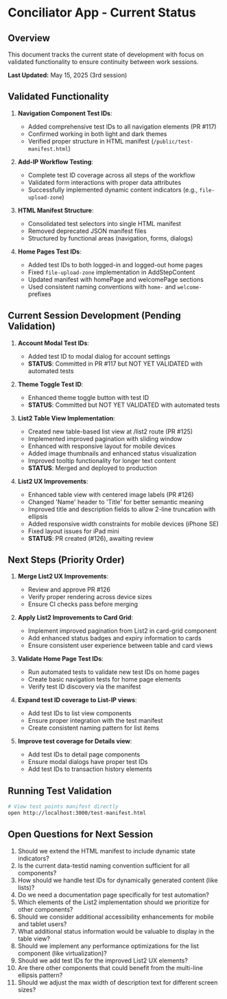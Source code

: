 # Conciliator App - Current Status

## Overview
This document tracks the current state of development with focus on validated functionality to ensure continuity between work sessions.

**Last Updated:** May 15, 2025 (3rd session)

## Validated Functionality
1. **Navigation Component Test IDs**:
   - Added comprehensive test IDs to all navigation elements (PR #117)
   - Confirmed working in both light and dark themes
   - Verified proper structure in HTML manifest (`/public/test-manifest.html`)
   
2. **Add-IP Workflow Testing**:
   - Complete test ID coverage across all steps of the workflow
   - Validated form interactions with proper data attributes
   - Successfully implemented dynamic content indicators (e.g., `file-upload-zone`)

3. **HTML Manifest Structure**:
   - Consolidated test selectors into single HTML manifest
   - Removed deprecated JSON manifest files
   - Structured by functional areas (navigation, forms, dialogs)

4. **Home Pages Test IDs**:
   - Added test IDs to both logged-in and logged-out home pages
   - Fixed `file-upload-zone` implementation in AddStepContent
   - Updated manifest with homePage and welcomePage sections
   - Used consistent naming conventions with `home-` and `welcome-` prefixes

## Current Session Development (Pending Validation)
1. **Account Modal Test IDs**:
   - Added test ID to modal dialog for account settings
   - **STATUS**: Committed in PR #117 but NOT YET VALIDATED with automated tests

2. **Theme Toggle Test ID**:
   - Enhanced theme toggle button with test ID
   - **STATUS**: Committed but NOT YET VALIDATED with automated tests


3. **List2 Table View Implementation**:
   - Created new table-based list view at /list2 route (PR #125)
   - Implemented improved pagination with sliding window
   - Enhanced with responsive layout for mobile devices
   - Added image thumbnails and enhanced status visualization
   - Improved tooltip functionality for longer text content
   - **STATUS**: Merged and deployed to production

4. **List2 UX Improvements**:
   - Enhanced table view with centered image labels (PR #126)
   - Changed 'Name' header to 'Title' for better semantic meaning
   - Improved title and description fields to allow 2-line truncation with ellipsis
   - Added responsive width constraints for mobile devices (iPhone SE)
   - Fixed layout issues for iPad mini
   - **STATUS**: PR created (#126), awaiting review

## Next Steps (Priority Order)
1. **Merge List2 UX Improvements**:
   - Review and approve PR #126
   - Verify proper rendering across device sizes
   - Ensure CI checks pass before merging

2. **Apply List2 Improvements to Card Grid**:
   - Implement improved pagination from List2 in card-grid component
   - Add enhanced status badges and expiry information to cards
   - Ensure consistent user experience between table and card views

3. **Validate Home Page Test IDs**:

   - Run automated tests to validate new test IDs on home pages
   - Create basic navigation tests for home page elements
   - Verify test ID discovery via the manifest

4. **Expand test ID coverage to List-IP views**:
   - Add test IDs to list view components
   - Ensure proper integration with the test manifest
   - Create consistent naming pattern for list items

5. **Improve test coverage for Details view**:
   - Add test IDs to detail page components
   - Ensure modal dialogs have proper test IDs
   - Add test IDs to transaction history elements

## Running Test Validation
```bash
# View test points manifest directly
open http://localhost:3000/test-manifest.html
```

## Open Questions for Next Session
1. Should we extend the HTML manifest to include dynamic state indicators?
2. Is the current data-testid naming convention sufficient for all components?
3. How should we handle test IDs for dynamically generated content (like lists)?
4. Do we need a documentation page specifically for test automation?
5. Which elements of the List2 implementation should we prioritize for other components?
6. Should we consider additional accessibility enhancements for mobile and tablet users?
7. What additional status information would be valuable to display in the table view?
8. Should we implement any performance optimizations for the list component (like virtualization)?
9. Should we add test IDs for the improved List2 UX elements?
10. Are there other components that could benefit from the multi-line ellipsis pattern?
11. Should we adjust the max width of description text for different screen sizes?